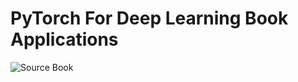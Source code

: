 # PyTorch For Deep Learning Book Applications

![Source Book](https://images-na.ssl-images-amazon.com/images/I/412OravLdnL._SX379_BO1,204,203,200_.jpg)
